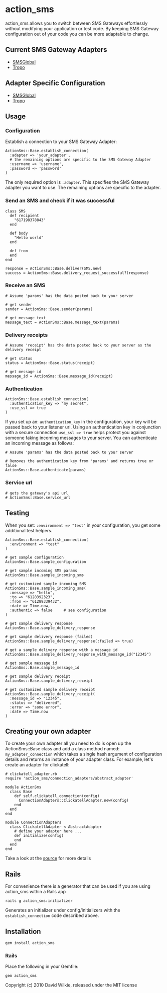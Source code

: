 # action_sms

action_sms allows you to switch between SMS Gateways effortlessly without modifying your application or test code. By keeping SMS Gateway configuration out of your code you can be more adaptable to change.

## Current SMS Gateway Adapters

* [SMSGlobal](http://www.smsglobal.com)
* [Tropo](http://www.tropo.com)

## Adapter Specific Configuration

* [SMSGlobal](http://github.com/dwilkie/action_sms/wiki/SMSGlobal)
* [Tropo](http://github.com/dwilkie/action_sms/wiki/Tropo)

## Usage

### Configuration

Establish a connection to your SMS Gateway Adapter:

    ActionSms::Base.establish_connection(
      :adapter => 'your_adapter',
      # the remaining options are specific to the SMS Gateway Adapter
      :username => 'username',
      :password => 'password'
    )
The only required option is `:adapter`. This specifies the SMS Gateway adapter you want to use. The remaining options are specific to the adapter.

### Send an SMS and check if it was successful

    class SMS
      def recipient
        "617198378843"
      end

      def body
        "Hello world"
      end

      def from
      end
    end

    response = ActionSms::Base.deliver(SMS.new)
    success = ActionSms::Base.delivery_request_successful?(response)

### Receive an SMS

    # Assume 'params' has the data posted back to your server

    # get sender
    sender = ActionSms::Base.sender(params)

    # get message text
    message_text = ActionSms::Base.message_text(params)

### Delivery receipts

    # Assume 'receipt' has the data posted back to your server as the delivery receipt

    # get status
    status = ActionSms::Base.status(receipt)

    # get message id
    message_id = ActionSms::Base.message_id(receipt)

### Authentication

    ActionSms::Base.establish_connection(
      :authentication_key => "my secret",
      :use_ssl => true
    )

If you set up an: `authentication_key` in the configuration, your key will be passed back to your listener url. Using an authentication key in conjunction with a secure connection `use_ssl => true` helps protect you against someone faking incoming messages to your server. You can authenticate an incoming message as follows:

    # Assume 'params' has the data posted back to your server

    # Removes the authentication key from 'params' and returns true or false
    ActionSms::Base.authenticate(params)

### Service url

    # gets the gateway's api url
    # ActionSms::Base.service_url

## Testing

When you set: `:environment => "test"` in your configuration, you get some additional test helpers.

    ActionSms::Base.establish_connection(
      :environment => "test"
    )

    # get sample configuration
    ActionSms::Base.sample_configuration

    # get sample incoming SMS params
    ActionSms::Base.sample_incoming_sms

    # get customized sample incoming SMS
    ActionSms::Base.sample_incoming_sms(
      :message => "hello",
      :to => "6128392323",
      :from => "61289339432",
      :date => Time.now,
      :authentic => false     # see configuration
    )

    # get sample delivery response
    ActionSms::Base.sample_delivery_response

    # get sample delivery response (failed)
    ActionSms::Base.sample_delivery_response(:failed => true)

    # get a sample delivery response with a message id
    ActionSms::Base.sample_delivery_response_with_message_id("12345")

    # get sample message id
    ActionSms::Base.sample_message_id

    # get sample delivery receipt
    ActionSms::Base.sample_delivery_receipt

    # get customized sample delivery receipt
    ActionSms::Base.sample_delivery_receipt(
      :message_id => "12345",
      :status => "delivered",
      :error => "some error",
      :date => Time.now
    )

## Creating your own adapter

To create your own adapter all you need to do is open up the ActionSms::Base class
and add a class method named: `my_adapter_connection` which takes a single hash argument of configuration details and returns an instance of your adapter class. For example, let's create an adapter for clickatell:

    # clickatell_adapter.rb
    require 'action_sms/connection_adapters/abstract_adapter'

    module ActionSms
      class Base
        def self.clickatell_connection(config)
          ConnectionAdapters::ClickatellAdapter.new(config)
        end
      end
    end

    module ConnectionAdapters
      class ClickatellAdapter < AbstractAdapter
        # define your adapter here ...
        def initialize(config)
        end
      end
    end

Take a look at the [source](http://github.com/dwilkie/action_sms/tree/master/lib/action_sms/connection_adapters/) for more details

## Rails

For convenience there is a generator that can be used if you are using action_sms within a Rails app

    rails g action_sms:initializer

Generates an initializer under config/initializers with the `establish_connection` code described above.

## Installation

    gem install action_sms

### Rails

Place the following in your Gemfile:

    gem action_sms

Copyright (c) 2010 David Wilkie, released under the MIT license


